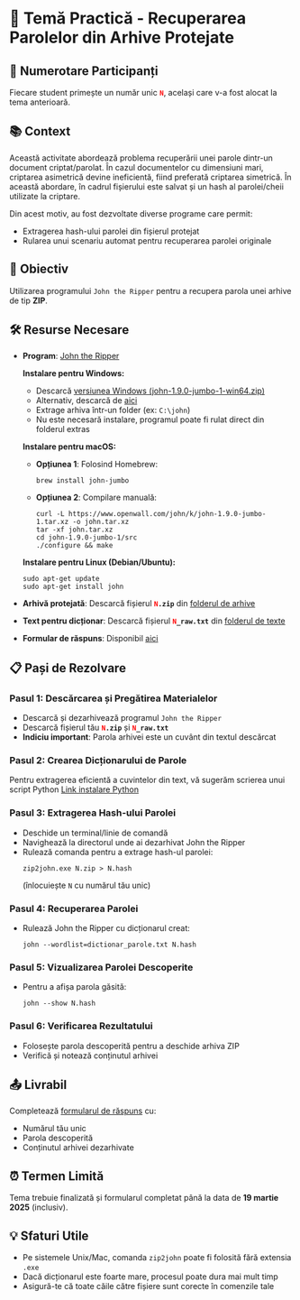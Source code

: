 # 📝 Temă Practică - Recuperarea Parolelor din Arhive Protejate

## 🔢 Numerotare Participanți
Fiecare student primește un număr unic <code><strong><span style="color:red;">N</span></strong></code>, același care v-a fost alocat la tema anterioară.

## 📚 Context
Această activitate abordează problema recuperării unei parole dintr-un document criptat/parolat. În cazul documentelor cu dimensiuni mari, criptarea asimetrică devine ineficientă, fiind preferată criptarea simetrică. În această abordare, în cadrul fișierului este salvat și un hash al parolei/cheii utilizate la criptare.

Din acest motiv, au fost dezvoltate diverse programe care permit:
* Extragerea hash-ului parolei din fișierul protejat
* Rularea unui scenariu automat pentru recuperarea parolei originale

## 🎯 Obiectiv
Utilizarea programului `John the Ripper` pentru a recupera parola unei arhive de tip **ZIP**.

## 🛠️ Resurse Necesare
- **Program**: [John the Ripper](https://www.openwall.com/john/)
  
  **Instalare pentru Windows:**
  - Descarcă [versiunea Windows (john-1.9.0-jumbo-1-win64.zip)](https://www.openwall.com/john/k/john-1.9.0-jumbo-1-win64.zip)
  - Alternativ, descarcă de [aici](https://drive.google.com/file/d/1BHHOHCam7lxkHUo4Y9_5NrEXQPl93KOT)
  - Extrage arhiva într-un folder (ex: `C:\john`)
  - Nu este necesară instalare, programul poate fi rulat direct din folderul extras
  
  **Instalare pentru macOS:**
  - **Opțiunea 1**: Folosind Homebrew:
    ```
    brew install john-jumbo
    ```
  - **Opțiunea 2**: Compilare manuală:
    ```
    curl -L https://www.openwall.com/john/k/john-1.9.0-jumbo-1.tar.xz -o john.tar.xz
    tar -xf john.tar.xz
    cd john-1.9.0-jumbo-1/src
    ./configure && make
    ```
  **Instalare pentru Linux (Debian/Ubuntu):**
    ```
    sudo apt-get update
    sudo apt-get install john
    ```

- **Arhivă protejată**: Descarcă fișierul <code><strong><span style="color:red;">N</span>.zip</strong></code> din [folderul de arhive](https://drive.google.com/drive/folders/1I0aiGGBcEkUH9SaV48ViQEjJFWZ548On)
- **Text pentru dicționar**: Descarcă fișierul <code><strong><span style="color:red;">N</span>_raw.txt</strong></code> din [folderul de texte](https://drive.google.com/drive/folders/1ihXaHFTg9QlHnK6Tjxt4xK-pfyuFcQ2t)
- **Formular de răspuns**: Disponibil [aici](https://forms.gle/qFwhdiK3t12fxevo6)


## 📋 Pași de Rezolvare

### Pasul 1: Descărcarea și Pregătirea Materialelor
- Descarcă și dezarhivează programul `John the Ripper`
- Descarcă fișierul tău <code><strong><span style="color:red;">N</span>.zip</strong></code> și <code><strong><span style="color:red;">N</span>_raw.txt</strong></code>
- **Indiciu important**: Parola arhivei este un cuvânt din textul descărcat

### Pasul 2: Crearea Dicționarului de Parole
Pentru extragerea eficientă a cuvintelor din text, vă sugerăm  scrierea unui script Python [Link instalare Python](https://www.python.org/downloads/)


### Pasul 3: Extragerea Hash-ului Parolei
- Deschide un terminal/linie de comandă
- Navighează la directorul unde ai dezarhivat John the Ripper
- Rulează comanda pentru a extrage hash-ul parolei:
  ```
  zip2john.exe N.zip > N.hash
  ```
  (înlocuiește `N` cu numărul tău unic)

### Pasul 4: Recuperarea Parolei
- Rulează John the Ripper cu dicționarul creat:
  ```
  john --wordlist=dictionar_parole.txt N.hash
  ```

### Pasul 5: Vizualizarea Parolei Descoperite
- Pentru a afișa parola găsită:
  ```
  john --show N.hash
  ```

### Pasul 6: Verificarea Rezultatului
- Folosește parola descoperită pentru a deschide arhiva ZIP
- Verifică și notează conținutul arhivei

## 📤 Livrabil
Completează [formularul de răspuns](https://forms.gle/qFwhdiK3t12fxevo6) cu:
- Numărul tău unic
- Parola descoperită
- Conținutul arhivei dezarhivate

## ⏰ Termen Limită
Tema trebuie finalizată și formularul completat până la data de **19 martie 2025** (inclusiv).

## 💡 Sfaturi Utile
- Pe sistemele Unix/Mac, comanda `zip2john` poate fi folosită fără extensia `.exe`
- Dacă dicționarul este foarte mare, procesul poate dura mai mult timp
- Asigură-te că toate căile către fișiere sunt corecte în comenzile tale